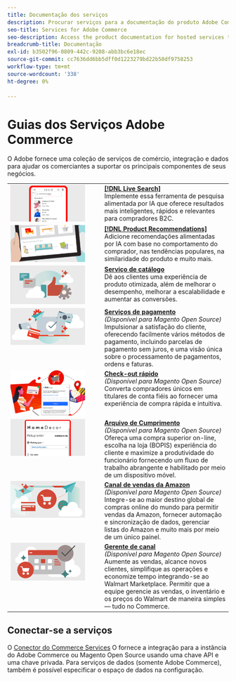 ```yaml
---
title: Documentação dos serviços
description: Procurar serviços para a documentação do produto Adobe Commerce
seo-title: Services for Adobe Commerce
seo-description: Access the product documentation for hosted services that help Adobe Commerce and Magento Open Source merchants support key components of their business.
breadcrumb-title: Documentação
exl-id: b3502f96-0809-442c-9208-abb3bc6e18ec
source-git-commit: cc7636dd6bb5dff0d1223279bd22b50df9758253
workflow-type: tm+mt
source-wordcount: '338'
ht-degree: 0%

---
```


# Guias dos Serviços Adobe Commerce

O Adobe fornece uma coleção de serviços de comércio, integração e dados para ajudar os comerciantes a suportar os principais componentes de seus negócios.

<table>
<tr>
  <td valign="top" width="200">
      <img alt="[!DNL Live Search]" src="assets/live-search.png" width="170px"/></td>
   <td valign="top"><a href="https://experienceleague.adobe.com/docs/commerce-merchant-services/live-search/overview.html"><strong>[!DNL Live Search]</strong></a>  
    <div>Implemente essa ferramenta de pesquisa alimentada por IA que oferece resultados mais inteligentes, rápidos e relevantes para compradores B2C.</div>
  </td>
   </tr>
<tr>
   <td valign="top" width="200">
       <img alt="[!UICONTROL Product Recommendations]" src="assets/product-recs.png" width="170px"/></td>
   <td valign="top">
   <a href="https://experienceleague.adobe.com/docs/commerce-merchant-services/product-recommendations/overview.html"><strong>[!DNL Product Recommendations]</strong></a>
    <div>Adicione recomendações alimentadas por IA com base no comportamento do comprador, nas tendências populares, na similaridade do produto e muito mais.</div>
  </td>
   </tr>
<tr>
    <td valign="top" width="200px">
       <img alt="Serviço de catálogo" src="assets/catalog-service.png" width="170px"></td>
   <td valign="top"><a href="https://experienceleague.adobe.com/docs/commerce-merchant-services/catalog-service/guide-overview.html"> <strong>Serviço de catálogo</strong></a> <br>
    <div>Dê aos clientes uma experiência de produto otimizada, além de melhorar o desempenho, melhorar a escalabilidade e aumentar as conversões.</div>
  </td>
   </tr>
<tr>
  <td valign="top" width="200px">
    <img alt="Serviços de pagamento" src="assets/payment-services.png" width="170px"/></td>
   <td valign="top"><a href="https://experienceleague.adobe.com/docs/commerce-merchant-services/payment-services/guide-overview.html"><strong>Serviços de pagamento</strong></a>  <br><em>(Disponível para Magento Open Source)</em>
    <div>Impulsionar a satisfação do cliente, oferecendo facilmente vários métodos de pagamento, incluindo parcelas de pagamento sem juros, e uma visão única sobre o processamento de pagamentos, ordens e faturas.</div>
  </td>
    </tr>
<tr>
  <td valign="top" width="200px">
    <img alt="Check-out rápido" src="assets/quick-checkout.png" width="170px"/></td>
   <td valign="top"><a href="https://experienceleague.adobe.com/docs/commerce-merchant-services/quick-checkout/overview.html"><strong>Check-out rápido</strong></a>  <br><em>(Disponível para Magento Open Source)</em>
    <div>Converta compradores únicos em titulares de conta fiéis ao fornecer uma experiência de compra rápida e intuitiva.</div>
  </td>
    </tr>
<tr>
    <td valign="top">
       <img alt="Arquivo de Cumprimento" src="assets/store-fulfillment-landing-graphic.png" width="170px"/></td>
   <td valign="top"><a href="https://experienceleague.adobe.com/docs/commerce-merchant-services/store-fulfillment/guide-overview.html"> <strong>Arquivo de Cumprimento</strong></a> <br><em>(Disponível para Magento Open Source)</em>
    <div>Ofereça uma compra superior on-line, escolha na loja (BOPIS) experiência do cliente e maximize a produtividade do funcionário fornecendo um fluxo de trabalho abrangente e habilitado por meio de um dispositivo móvel.</div>
  </td>
   </tr>
<tr>
    <td valign="top" width="200px">
       <img alt="Canal de vendas da Amazon" src="assets/amazon-channel.png" width="170px"></td>
   <td valign="top"><a href="https://experienceleague.adobe.com/docs/commerce-channels/amazon/guide-overview.html"> <strong>Canal de vendas da Amazon</strong></a> <br><em>(Disponível para Magento Open Source)</em>
    <div>Integre-se ao maior destino global de compras online do mundo para permitir vendas da Amazon, fornecer automação e sincronização de dados, gerenciar listas do Amazon e muito mais por meio de um único painel.</div>
  </td>
   </tr>
<tr>
    <td valign="top">
       <img alt="[!DNL Channel manager]" src="assets/channel-manager.png" width="170px"></td>
   <td valign="top"><a href="https://experienceleague.adobe.com/docs/commerce-channels/channel-manager/guide-overview.html"> <strong>Gerente de canal</strong></a> <br><em>(Disponível para Magento Open Source)</em>
    <div>Aumente as vendas, alcance novos clientes, simplifique as operações e economize tempo integrando-se ao Walmart Marketplace. Permitir que a equipe gerencie as vendas, o inventário e os preços do Walmart de maneira simples — tudo no Commerce.</div>
  </td>
   </tr>
</table>

## Conectar-se a serviços

O [Conector do Commerce Services](saas.md) O fornece a integração para a instância do Adobe Commerce ou Magento Open Source usando uma chave API e uma chave privada. Para serviços de dados (somente Adobe Commerce), também é possível especificar o espaço de dados na configuração.
